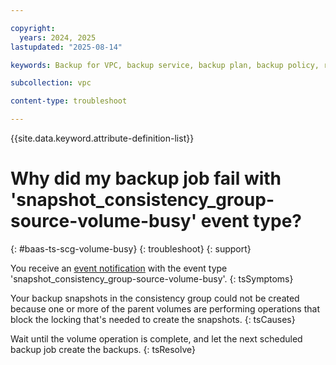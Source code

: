 ```yaml
---

copyright:
  years: 2024, 2025
lastupdated: "2025-08-14"

keywords: Backup for VPC, backup service, backup plan, backup policy, restore, restore volume, restore data

subcollection: vpc

content-type: troubleshoot

---
```


{{site.data.keyword.attribute-definition-list}}

# Why did my backup job fail with 'snapshot_consistency_group-source-volume-busy' event type?
{: #baas-ts-scg-volume-busy}
{: troubleshoot}
{: support} 

You receive an [event notification](/docs/vpc?topic=vpc-event-notifications-events#event-notifications-list) with the event type 'snapshot_consistency_group-source-volume-busy'.
{: tsSymptoms}

Your backup snapshots in the consistency group could not be created because one or more of the parent volumes are performing operations that block the locking that's needed to create the snapshots.
{: tsCauses}

Wait until the volume operation is complete, and let the next scheduled backup job create the backups.
{: tsResolve}
 
